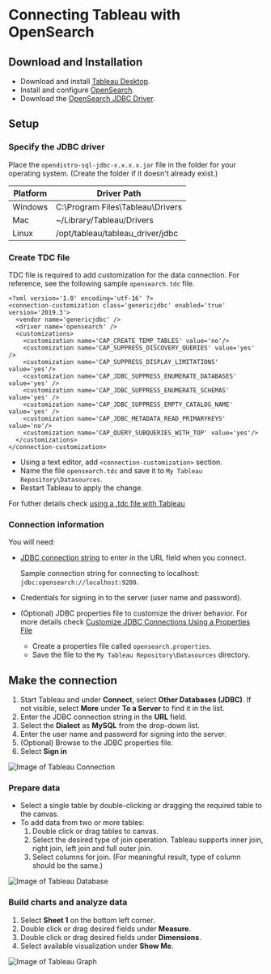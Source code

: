 # Connecting Tableau with OpenSearch

## Download and Installation

* Download and install [Tableau Desktop](https://www.tableau.com/en-ca/products/desktop/download).
* Install and configure [OpenSearch](https://opendistro.github.io/for-elasticsearch-docs/docs/install/).
* Download the [OpenSearch JDBC Driver](https://github.com/opensearch-project/sql/blob/master/sql-jdbc/README.md#download-and-installation).

## Setup

### Specify the JDBC driver

Place the `opendistro-sql-jdbc-x.x.x.x.jar` file in the folder for your operating system. (Create the folder if it doesn't already exist.)

| Platform | Driver Path |
|---|---|
| Windows | C:\Program Files\Tableau\Drivers |
| Mac | ~/Library/Tableau/Drivers |
| Linux | /opt/tableau/tableau_driver/jdbc |

### Create TDC file

TDC file is required to add customization for the data connection. For reference, see the following sample `opensearch.tdc` file.
```
<?xml version='1.0' encoding='utf-16' ?>
<connection-customization class='genericjdbc' enabled='true' version='2019.3'>
  <vendor name='genericjdbc' />
  <driver name='opensearch' />
  <customizations>
	<customization name='CAP_CREATE_TEMP_TABLES' value='no'/>
	<customization name='CAP_SUPPRESS_DISCOVERY_QUERIES' value='yes' />
	<customization name='CAP_SUPPRESS_DISPLAY_LIMITATIONS' value='yes'/>
	<customization name='CAP_JDBC_SUPPRESS_ENUMERATE_DATABASES' value='yes' />
	<customization name='CAP_JDBC_SUPPRESS_ENUMERATE_SCHEMAS' value='yes' />
	<customization name='CAP_JDBC_SUPPRESS_EMPTY_CATALOG_NAME' value='yes' />
	<customization name='CAP_JDBC_METADATA_READ_PRIMARYKEYS' value='no'/>
	<customization name='CAP_QUERY_SUBQUERIES_WITH_TOP' value='yes'/>
  </customizations>
</connection-customization> 
```
* Using a text editor, add `<connection-customization>` section.
* Name the file `opensearch.tdc` and save it to `My Tableau Repository\Datasources`.
* Restart Tableau to apply the change.

For futher details check [using a .tdc file with Tableau](https://kb.tableau.com/articles/howto/using-a-tdc-file-with-tableau-server)

 ### Connection information

You will need:
* [JDBC connection string](https://github.com/opensearch-project/sql/blob/master/sql-jdbc/README.md#connection-url-and-other-settings) to enter in the URL field when you connect.

  Sample connection string for connecting to localhost: `jdbc:opensearch://localhost:9200`.

* Credentials for signing in to the server (user name and password).
* (Optional) JDBC properties file to customize the driver behavior. For more details check [Customize JDBC Connections Using a Properties File](https://community.tableau.com/docs/DOC-17978)
  * Create a properties file called `opensearch.properties`.
  * Save the file to the `My Tableau Repository\Datasources` directory.


## Make the connection

1. Start Tableau and under **Connect**, select **Other Databases (JDBC)**. If not visible, select **More** under **To a Server** to find it in the list.
2. Enter the JDBC connection string in the **URL** field.
3. Select the **Dialect** as **MySQL** from the drop-down list.
4. Enter the user name and password for signing into the server.
5. (Optional) Browse to the JDBC properties file.
6. Select **Sign in**

![Image of Tableau Connection](img/tableau_connection.PNG)

### Prepare data

* Select a single table by double-clicking or dragging the required table to the canvas.
* To add data from two or more tables:
  1. Double click or drag tables to canvas.
  2. Select the desired type of join operation. Tableau supports inner join, right join, left join and full outer join. 
  3. Select columns for join. (For meaningful result, type of column should be the same.)

![Image of Tableau Database](img/tableau_database.PNG)

### Build charts and analyze data

1. Select **Sheet 1** on the bottom left corner. 
2. Double click or drag desired fields under **Measure**.
3. Double click or drag desired fields under **Dimensions**.
4. Select available visualization under **Show Me**.

![Image of Tableau Graph](img/tableau_graph.PNG)
